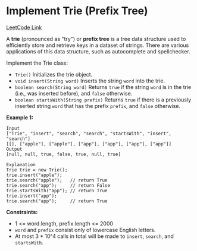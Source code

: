 # Implement Trie (Prefix Tree)

[LeetCode Link](https://leetcode.com/problems/implement-trie-prefix-tree/)

A **trie** (pronounced as "try") or **prefix tree** is a tree data structure used to efficiently store and retrieve keys in a dataset of strings. There are various applications of this data structure, such as autocomplete and spellchecker.

Implement the Trie class:

- `Trie()` Initializes the trie object.
- `void insert(String word)` Inserts the string `word` into the trie.
- `boolean search(String word)` Returns `true` if the string `word` is in the trie (i.e., was inserted before), and `false` otherwise.
- `boolean startsWith(String prefix)` Returns `true` if there is a previously inserted string `word` that has the prefix `prefix`, and `false` otherwise.

**Example 1:**
```
Input
["Trie", "insert", "search", "search", "startsWith", "insert", "search"]
[[], ["apple"], ["apple"], ["app"], ["app"], ["app"], ["app"]]
Output
[null, null, true, false, true, null, true]

Explanation
Trie trie = new Trie();
trie.insert("apple");
trie.search("apple");   // return True
trie.search("app");     // return False
trie.startsWith("app"); // return True
trie.insert("app");
trie.search("app");     // return True
```

**Constraints:**
- 1 <= word.length, prefix.length <= 2000
- `word` and `prefix` consist only of lowercase English letters.
- At most 3 * 10^4 calls in total will be made to `insert`, `search`, and `startsWith`.
